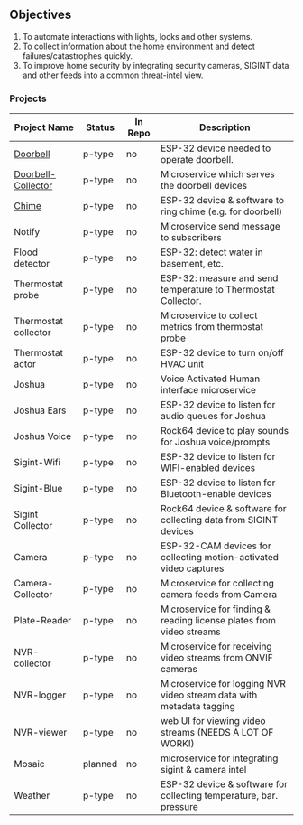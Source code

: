 ## Objectives

1. To automate interactions with lights, locks and other systems.
2. To collect information about the home environment and detect failures/catastrophes quickly.
3. To improve home security by integrating security cameras, SIGINT data and other feeds into a common threat-intel
   view.

### Projects

| Project Name                                | Status  | In Repo | Description                                                        |
|---------------------------------------------|---------|---------|--------------------------------------------------------------------|
| [Doorbell](Doorbell.md)                     | p-type  | no      | ESP-32 device needed to operate doorbell.                          |
| [Doorbell-Collector](Doorbell-Collector.md) | p-type  | no      | Microservice which serves the doorbell devices                     |
| [Chime](Chime.md)                           | p-type  | no      | ESP-32 device & software to ring chime (e.g. for doorbell)         |
| Notify                                      | p-type  | no      | Microservice send message to subscribers                           |
| Flood detector                              | p-type  | no      | ESP-32: detect water in basement, etc.                       |
| Thermostat probe                            | p-type  | no      | ESP-32: measure and send temperature to Thermostat Collector. |
| Thermostat collector                        | p-type  | no      | Microservice to collect metrics from thermostat probe              |
| Thermostat actor                            | p-type  | no      | ESP-32 device to turn on/off HVAC unit                             |
| Joshua                                      | p-type  | no      | Voice Activated Human interface microservice                       |
| Joshua Ears                                 | p-type  | no      | ESP-32 device to listen for audio queues for Joshua                |
| Joshua Voice                                | p-type  | no      | Rock64 device to play sounds for Joshua voice/prompts              |
| Sigint-Wifi                                 | p-type  | no      | ESP-32 device to listen for WIFI-enabled devices                   |
| Sigint-Blue                                 | p-type  | no      | ESP-32 device to listen for Bluetooth-enable devices               |
| Sigint Collector                            | p-type  | no      | Rock64 device & software for collecting data from SIGINT devices   |
| Camera                                      | p-type  | no      | ESP-32-CAM devices for collecting motion-activated video captures  |
| Camera-Collector                            | p-type  | no      | Microservice for collecting camera feeds from Camera               |
| Plate-Reader                                | p-type  | no      | Microservice for finding & reading license plates from video streams |
| NVR-collector                               | p-type  | no      | Microservice for receiving video streams from ONVIF cameras        |
| NVR-logger                                  | p-type  | no      | Microservice for logging NVR video stream data with metadata tagging |
| NVR-viewer                                  | p-type  | no      | web UI for viewing video streams (NEEDS A LOT OF WORK!)            |
| Mosaic                                      | planned | no      | microservice for integrating sigint & camera intel                 |
| Weather                                     | p-type  | no      | ESP-32 device & software for collecting temperature, bar. pressure | 

